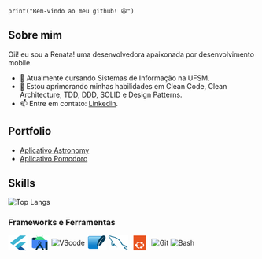 <code>print("Bem-vindo ao meu github! 😃")</code>

## Sobre mim

Oii! eu sou a Renata! uma desenvolvedora apaixonada por desenvolvimento mobile.

- 📘 Atualmente cursando Sistemas de Informação na UFSM.
- 🌱 Estou aprimorando minhas habilidades em Clean Code, Clean Architecture, TDD, DDD, SOLID e Design Patterns.
- 📫 Entre em contato: [Linkedin](https://www.linkedin.com/in/devrenata).

## Portfolio
- [Aplicativo Astronomy](https://github.com/devRenata/AstronomyApp)
- [Aplicativo Pomodoro](https://github.com/devRenata/PomodoroApp)

## Skills

  ![Top Langs](https://github-readme-stats.vercel.app/api/top-langs/?username=devRenata&layout=compact&bg_color=0d1117&text_color=e4e2e2&title_color=e6edf3&exclude_repo=devRenata&langs_count=6)

  <div style="flex-basis: 48%;">
    <h3>Frameworks e Ferramentas</h3>
    <img align="center" alt="Python" height="30" width="40" src="https://github.com/devicons/devicon/blob/v2.16.0/icons/flutter/flutter-original.svg">
    <img align="center" alt="Android-Studio" height="30" width="40" src="https://github.com/devicons/devicon/blob/v2.16.0/icons/androidstudio/androidstudio-original.svg">
    <img align="center" alt="VScode" height="30" width="40" src="https://cdn.jsdelivr.net/gh/devicons/devicon/icons/vscode/vscode-original.svg">
    <img align="center" alt="sqLite" height="30" width="40" src="https://github.com/devicons/devicon/blob/v2.16.0/icons/sqlite/sqlite-original.svg">
    <img align="center" alt="mySQL" height="30" width="40" src="https://github.com/devicons/devicon/blob/v2.16.0/icons/mysql/mysql-original.svg">
    <img align="center" alt="Ubuntu" height="30" width="40" src="https://github.com/devicons/devicon/blob/v2.16.0/icons/ubuntu/ubuntu-original.svg">
    <img align="center" alt="Git" height="30" width="40" src="https://cdn.jsdelivr.net/gh/devicons/devicon/icons/git/git-original.svg">
    <img align="center" alt="Bash" height="30" width="40" src="https://cdn.jsdelivr.net/gh/devicons/devicon/icons/bash/bash-original.svg">
  </div>
